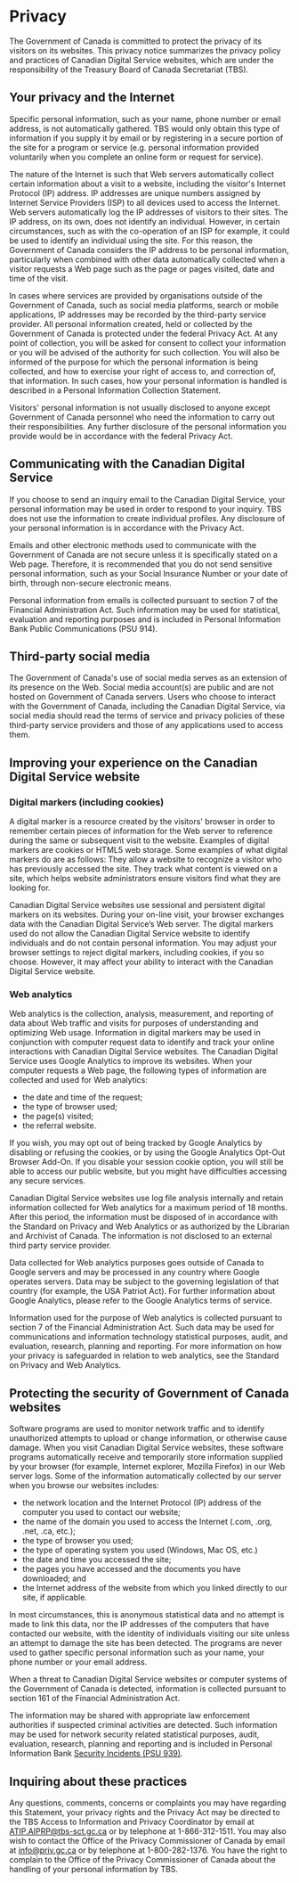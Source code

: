 # Privacy

The Government of Canada is committed to protect the privacy of its visitors on its websites. This privacy notice summarizes the privacy policy and practices of Canadian Digital Service websites, which are under the responsibility of the Treasury Board of Canada Secretariat (TBS).


## Your privacy and the Internet

Specific personal information, such as your name, phone number or email address, is not automatically gathered. TBS would only obtain this type of information if you supply it by email or by registering in a secure portion of the site for a program or service (e.g. personal information provided voluntarily when you complete an online form or request for service).

The nature of the Internet is such that Web servers automatically collect certain information about a visit to a website, including the visitor's Internet Protocol (IP) address. IP addresses are unique numbers assigned by Internet Service Providers (ISP) to all devices used to access the Internet. Web servers automatically log the IP addresses of visitors to their sites. The IP address, on its own, does not identify an individual. However, in certain circumstances, such as with the co-operation of an ISP for example, it could be used to identify an individual using the site. For this reason, the Government of Canada considers the IP address to be personal information, particularly when combined with other data automatically collected when a visitor requests a Web page such as the page or pages visited, date and time of the visit.

In cases where services are provided by organisations outside of the Government of Canada, such as social media platforms, search or mobile applications, IP addresses may be recorded by the third-party service provider.
All personal information created, held or collected by the Government of Canada is protected under the federal Privacy Act. At any point of collection, you will be asked for consent to collect your information or you will be advised of the authority for such collection. You will also be informed of the purpose for which the personal information is being collected, and how to exercise your right of access to, and correction of, that information. In such cases, how your personal information is handled is described in a Personal Information Collection Statement.

Visitors' personal information is not usually disclosed to anyone except Government of Canada personnel who need the information to carry out their responsibilities. Any further disclosure of the personal information you provide would be in accordance with the federal Privacy Act.

## Communicating with the Canadian Digital Service
If you choose to send an inquiry email to the Canadian Digital Service, your personal information may be used in order to respond to your inquiry. TBS does not use the information to create individual profiles. Any disclosure of your personal information is in accordance with the Privacy Act.

Emails and other electronic methods used to communicate with the Government of Canada are not secure unless it is specifically stated on a Web page. Therefore, it is recommended that you do not send sensitive personal information, such as your Social Insurance Number or your date of birth, through non-secure electronic means.

Personal information from emails is collected pursuant to section 7 of the Financial Administration Act. Such information may be used for statistical, evaluation and reporting purposes and is included in Personal Information Bank Public Communications (PSU 914).

## Third-party social media
The Government of Canada's use of social media serves as an extension of its presence on the Web. Social media account(s) are public and are not hosted on Government of Canada servers. Users who choose to interact with the Government of Canada, including the Canadian Digital Service, via social media should read the terms of service and privacy policies of these third-party service providers and those of any applications used to access them.

## Improving your experience on the Canadian Digital Service website

### Digital markers (including cookies)

A digital marker is a resource created by the visitors' browser in order to remember certain pieces of information for the Web server to reference during the same or subsequent visit to the website. Examples of digital markers are cookies or HTML5 web storage. Some examples of what digital markers do are as follows:
They allow a website to recognize a visitor who has previously accessed the site.
They track what content is viewed on a site, which helps website administrators ensure visitors find what they are looking for.
 
Canadian Digital Service websites use sessional and persistent digital markers on its websites. During your on-line visit, your browser exchanges data with the Canadian Digital Service’s Web server. The digital markers used do not allow the Canadian Digital Service website to identify individuals and do not contain personal information.
You may adjust your browser settings to reject digital markers, including cookies, if you so choose. However, it may affect your ability to interact with the Canadian Digital Service website.

### Web analytics

Web analytics is the collection, analysis, measurement, and reporting of data about Web traffic and visits for purposes of understanding and optimizing Web usage. Information in digital markers may be used in conjunction with computer request data to identify and track your online interactions with Canadian Digital Service websites.
The Canadian Digital Service uses Google Analytics to improve its websites. When your computer requests a Web page, the following types of information are collected and used for Web analytics:
- the date and time of the request;
- the type of browser used;
- the page(s) visited;
- the referral website.

 
If you wish, you may opt out of being tracked by Google Analytics by disabling or refusing the cookies, or by using the Google Analytics Opt-Out Browser Add-On. If you disable your session cookie option, you will still be able to access our public website, but you might have difficulties accessing any secure services.

Canadian Digital Service websites use log file analysis internally and retain information collected for Web analytics for a maximum period of 18 months. After this period, the information must be disposed of in accordance with the Standard on Privacy and Web Analytics or as authorized by the Librarian and Archivist of Canada. The information is not disclosed to an external third party service provider.

Data collected for Web analytics purposes goes outside of Canada to Google servers and may be processed in any country where Google operates servers. Data may be subject to the governing legislation of that country (for example, the USA Patriot Act). For further information about Google Analytics, please refer to the Google Analytics terms of service.

Information used for the purpose of Web analytics is collected pursuant to section 7 of the Financial Administration Act. Such data may be used for communications and information technology statistical purposes, audit, and evaluation, research, planning and reporting. For more information on how your privacy is safeguarded in relation to web analytics, see the Standard on Privacy and Web Analytics.

## Protecting the security of Government of Canada websites

Software programs are used to monitor network traffic and to identify unauthorized attempts to upload or change information, or otherwise cause damage. When you visit Canadian Digital Service websites, these software programs automatically receive and temporarily store information supplied by your browser (for example, Internet explorer, Mozilla Firefox) in our Web server logs. Some of the information automatically collected by our server when you browse our websites includes:
- the network location and the Internet Protocol (IP) address of the computer you used to contact our website;
- the name of the domain you used to access the Internet (.com, .org, .net, .ca, etc.);
- the type of browser you used;
- the type of operating system you used (Windows, Mac OS, etc.)
- the date and time you accessed the site;
- the pages you have accessed and the documents you have downloaded; and
- the Internet address of the website from which you linked directly to our site, if applicable.
 
In most circumstances, this is anonymous statistical data and no attempt is made to link this data, nor the IP addresses of the computers that have contacted our website, with the identity of individuals visiting our site unless an attempt to damage the site has been detected. The programs are never used to gather specific personal information such as your name, your phone number or your email address.

When a threat to Canadian Digital Service websites or computer systems of the Government of Canada is detected, information is collected pursuant to section 161 of the Financial Administration Act. 

The information may be shared with appropriate law enforcement authorities if suspected criminal activities are detected. Such information may be used for network security related statistical purposes, audit, evaluation, research, planning and reporting and is included in Personal Information Bank [Security Incidents (PSU 939)](https://www.canada.ca/en/treasury-board-secretariat/services/access-information-privacy/access-information/information-about-programs-information-holdings.html#psu939).

## Inquiring about these practices

Any questions, comments, concerns or complaints you may have regarding this Statement, your privacy rights and the Privacy Act may be directed to the TBS Access to Information and Privacy Coordinator by email at ATIP.AIPRP@tbs-sct.gc.ca or by telephone at 1-866-312-1511. You may also wish to contact the Office of the Privacy Commissioner of Canada by email at info@priv.gc.ca or by telephone at 1-800-282-1376. You have the right to complain to the Office of the Privacy Commissioner of Canada about the handling of your personal information by TBS.